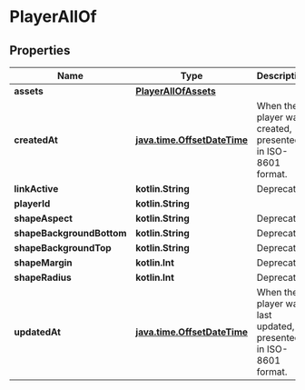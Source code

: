 
# PlayerAllOf

## Properties
Name | Type | Description | Notes
------------ | ------------- | ------------- | -------------
**assets** | [**PlayerAllOfAssets**](PlayerAllOfAssets.md) |  |  [optional]
**createdAt** | [**java.time.OffsetDateTime**](java.time.OffsetDateTime.md) | When the player was created, presented in ISO-8601 format. |  [optional]
**linkActive** | **kotlin.String** | Deprecated |  [optional]
**playerId** | **kotlin.String** |  |  [optional]
**shapeAspect** | **kotlin.String** | Deprecated |  [optional]
**shapeBackgroundBottom** | **kotlin.String** | Deprecated |  [optional]
**shapeBackgroundTop** | **kotlin.String** | Deprecated |  [optional]
**shapeMargin** | **kotlin.Int** | Deprecated |  [optional]
**shapeRadius** | **kotlin.Int** | Deprecated |  [optional]
**updatedAt** | [**java.time.OffsetDateTime**](java.time.OffsetDateTime.md) | When the player was last updated, presented in ISO-8601 format. |  [optional]



